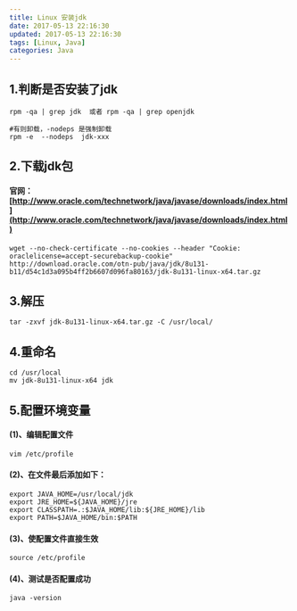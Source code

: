 ```yaml
---
title: Linux 安装jdk
date: 2017-05-13 22:16:30
updated: 2017-05-13 22:16:30
tags: [Linux, Java]
categories: Java
---
```

## 1.判断是否安装了jdk
```
rpm -qa | grep jdk  或者 rpm -qa | grep openjdk

#有则卸载，-nodeps 是强制卸载
rpm -e  --nodeps  jdk-xxx
```
## 2.下载jdk包
#### 官网：[http://www.oracle.com/technetwork/java/javase/downloads/index.html](http://www.oracle.com/technetwork/java/javase/downloads/index.html)
```
wget --no-check-certificate --no-cookies --header "Cookie: oraclelicense=accept-securebackup-cookie" http://download.oracle.com/otn-pub/java/jdk/8u131-b11/d54c1d3a095b4ff2b6607d096fa80163/jdk-8u131-linux-x64.tar.gz
```

<!--more-->

## 3.解压
```
tar -zxvf jdk-8u131-linux-x64.tar.gz -C /usr/local/ 
```
## 4.重命名
```
cd /usr/local
mv jdk-8u131-linux-x64 jdk
```
## 5.配置环境变量
#### (1)、编辑配置文件
```
vim /etc/profile
```
#### (2)、在文件最后添加如下：
```
export JAVA_HOME=/usr/local/jdk
export JRE_HOME=${JAVA_HOME}/jre
export CLASSPATH=.:$JAVA_HOME/lib:${JRE_HOME}/lib
export PATH=$JAVA_HOME/bin:$PATH
```
#### (3)、使配置文件直接生效
```
source /etc/profile
```
#### (4)、测试是否配置成功
```
java -version
```
